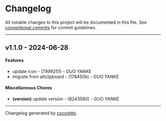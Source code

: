 # Changelog
All notable changes to this project will be documented in this file. See [conventional commits](https://www.conventionalcommits.org/) for commit guidelines.

- - -
## v1.1.0 - 2024-06-28
#### Features
- update icon - (7999251) - GUO YANKE
- migrate from altclipboard - (178450b) - GUO YANKE
#### Miscellaneous Chores
- **(version)** update version - (8243580) - GUO YANKE

- - -

Changelog generated by [cocogitto](https://github.com/cocogitto/cocogitto).